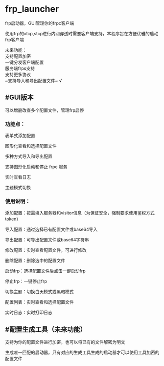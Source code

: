 # frp_launcher

frp启动器，GUI管理你的frpc客户端

使用frp的xtcp,stcp进行内网穿透时需要客户端支持，本程序旨在方便优雅的启动frp客户端

未来功能：\
支持配置加密 \
一键分发客户端配置 \
服务端frps支持 \
支持更多协议 \
~支持导入和导出配置文件~ √ 

## #GUI版本

可以增删改查多个配置文件，管理frp启停

### 功能点：

表单式添加配置

图形化查看和选择配置文件

多种方式导入和导出配置

支持图形化启动和停止 frpc 服务

实时查看日志

主题模式切换

### 使用说明：

添加配置：按需填入服务器和visitor信息（为保证安全，强制要求使用鉴权方式token）

导入配置：通过选择已有配置文件或base64导入

导出配置：可导出配置文件或base64字符串

修改配置：实时查看配置文件，可进行修改

删除配置：删除选中的配置文件

启动frp：选择配置文件后点击一键启动frp

停止frp：一键停止frp

切换主题：切换白天模式或黑暗模式

配置列表：实时查看和选择配置文件

实时日志：实时打印日志


## #配置生成工具（未来功能）

支持为你的配置文件进行加密，也可以将已有的文件解密为明文

生成唯一匹配的启动器，只有对应的生成工具生成的启动器才可以使用工具加密的配置文件
